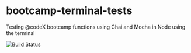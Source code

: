 # bootcamp-terminal-tests
Testing @codeX bootcamp functions using Chai and Mocha in Node using the terminal

[![Build Status](https://travis-ci.com/VeranoSA/bootcamp-terminal-tests.svg?branch=main)](https://travis-ci.com/VeranoSA/bootcamp-terminal-tests)